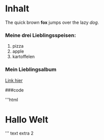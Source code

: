 # Inhalt

The quick brown **fox**  jumps over the lazy *dog*.

### Meine drei Lieblingsspeisen:

1. pizza
2. apple
3. kartoffelen

### Mein Lieblingsalbum
[Link hier](https://open.spotify.com/intl-de/album/6I2SUr0MolRUiDEcZAbSWm?si=1_8hLuotTpuf6pBJnzTeIg)

###code

'''html
<!doctype html>
<html>
	<head>
		<title>Meine Webseite</title>
	</head>
	<body>
		<h1>Hallo Welt</h1>
	</body>
</html>
'''
text extra 2

